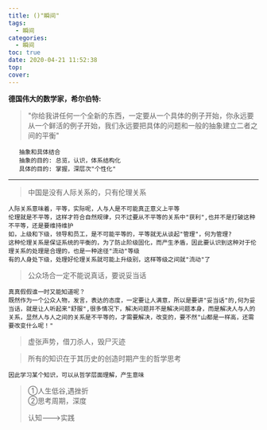 ```yaml
---
title: ()"瞬间"
tags:
  - 瞬间
categories:
  - 瞬间
toc: true
date: 2020-04-21 11:52:38
top:
cover:
---
```



**德国伟大的数学家，希尔伯特:**

>"你给我讲任何一个全新的东西，一定要从一个具体的例子开始，你永远要从一个鲜活的例子开始，我们永远要把具体的问题和一般的抽象建立二者之间的平衡"

       抽象和具体结合
       抽象的目的: 总览，认识，体系结构化
       具体的目的: 掌握，深层次"个性化"

- --

> 中国是没有人际关系的，只有伦理关系

    人际关系意味着，平等，实际呢，人与人是不可能真正意义上平等
    伦理就是不平等，这样才符合自然规律，只不过要从不平等的关系中"获利",也并不是打破这种不平等，还是要维持维护
    如，上级和下级，领导和员工，是不可能平等的，平等就无从谈起"管理"，何为管理?
    这种伦理关系是保证系统的平衡的，为了防止阶级固化，而产生矛盾，因此要认识到这种对于伦理关系的处理是合理的，也是一种途径"流动"等级
    有的人身处下级，处理好伦理关系就可能上升级别，这样等级之间就"流动"了

> 公众场合一定不能说真话，要说妥当话

    真真假假谁一时又能知道呢？
    既然作为一个公众人物，发言，表达的态度，一定要让人满意，所以是要讲"妥当话"的,何为妥当话，就是让人听起来"舒服",很多情况下，解决问题并不是解决问题本身，而是解决人与人的关系，显然人与人之间的关系是不平等的，才需要解决，改变的，要不然"山都是一样高，还需要改变什么呢！"

> 虚张声势，借刀杀人，毁尸灭迹

> 所有的知识在于其历史的创造时期产生的哲学思考

    因此学习某个知识，可以从哲学层面理解，产生意味

> ①人生低谷,遇挫折  
> ②思考周期，深度
> 
> 认知--->实践


